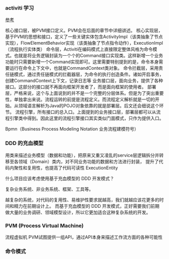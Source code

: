 ### activiti 学习
  
 [参考](https://zhuanlan.zhihu.com/p/98715989)

  核心接口层，被PVM接口定义。PVM会在后面的章节中详细讲述。
  核心实现层，基于PVM的思想和接口，定义了一些关键实体包含ActivityImpl（该类抽象了节点实现），FlowElementBehavior实现（该类抽象了节点指令动作），ExecutionImpl（流程执行实体类）
  命令层，Activiti在编码模式上直接限定整体风格为命令模式。也就是将业务逻辑封装为一个个的Command接口实现类。这样新增一个业务功能时只需要新增一个Command实现即可。这里需要特别提到的是，命令本身需要运行在命令上下文中，也就是CommandContext类对象。
  命令拦截层，采用责任链模式，通过责任链模式的拦截器层，为命令的执行创造条件。诸如开启事务，创建CommandContext上下文，记录日志等
  业务接口层，面向业务，提供了各种接口。这部分的接口就不再面向框架开发者了，而是面向框架的使用者。
  部署层，严格来说，这个与上面说到的并不是一个完整的分层体系。但是为了突出重要性，单独拿出来说。流程运转的前提是流程定义。而流程定义解析就是一切的开始。从领域语言解析为Java的POJO对象依靠的就是部署层。后文还会细说这个环节。
  流程引擎，所有接口的总入口。上面提到的业务接口层，部署层都可以从流程引擎类中得到。因此这里的流程引擎接口其实类似门面模式，只作为提供入口。

  Bpmn（Business Process Modeling Notation 业务流程建模符号）

### DDD 的充血模型

  用类来描述业务模型（数据和功能），把原来又重又凌乱的service层逻辑拆分并转移至各领域（Domain）类内，对不同业务功能的数据和方法进行封装， 提升了代码内聚性和复用性，也提高了代码可读性 ExecutionEntity
  
  什么项目应该考虑使用基于充血模型的 DDD 开发模式？
  
  复杂业务系统、非业务系统、框架、工具等。
  
  越复杂的系统，对代码的复用性、易维护性要求就越高，我们就越应该花更多的时间和精力在前期设计上。 而基于充血模型的 DDD 开发模式，正好需要我们前期做大量的业务调研、领域模型设计，所以它更加适合这种复杂系统的开发。
    

### PVM (Process Virtual Machine)
  流程虚拟机
  PVM试图提供一组API，通过API本身来描述工作流方面的各种可能性
  

### 命令模式
  
